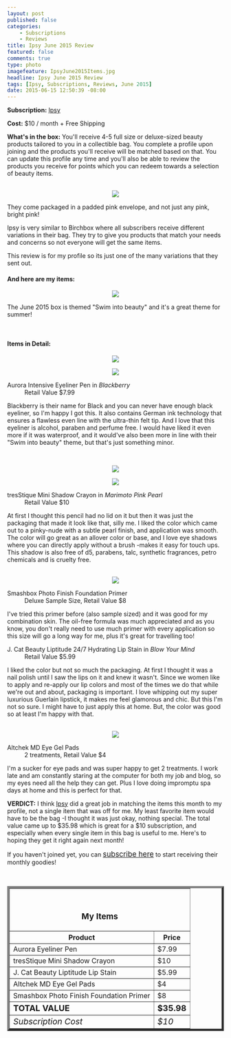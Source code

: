 ```yaml
---
layout: post
published: false
categories: 
    - Subscriptions
    - Reviews
title: Ipsy June 2015 Review
featured: false
comments: true
type: photo
imagefeature: IpsyJune2015Items.jpg
headline: Ipsy June 2015 Review
tags: [Ipsy, Subscriptions, Reviews, June 2015]
date: 2015-06-15 12:50:39 -08:00
---
```


<p><b>Subscription:</b> <a href="https://www.ipsy.com/new?refer=uns8d" target="_blank">Ipsy</a></p>
<p><b>Cost:</b> $10 / month + Free Shipping</p>
<p><b>What's in the box:</b> You'll receive 4-5 full size or deluxe-sized beauty products tailored to you in a collectible bag. You complete a profile upon joining and the products you'll receive will be matched based on that. You can update this profile any time and you'll also be able to review the products you receive for points which you can redeem towards a selection of beauty items.</p>
<br>

<center><img src='/images/IpsyJune2015Package.jpg'></center>
<p>They come packaged in a padded pink envelope, and not just any pink, bright pink!</p>

<p>Ipsy is very similar to Birchbox where all subscribers receive different variations in their bag. They try to give you products that match your needs and concerns so not everyone will get the same items.</p>

<p>This review is for my profile so its just one of the many variations that they sent out.</p>

<H4>And here are my items:</H4>
<center><img src='/images/IpsyJune2015Items.jpg'></center>
<p>The June 2015 box is themed "Swim into beauty"</big> and it's a great theme for summer!</p>
<br>

<H4>Items in Detail:</H4>

<p><center><img src='/images/IpsyJune2015Eyeliner.jpg'></center></p>
<p><center><img src='/images/IpsyJune2015EyelinerOpen.jpg'></center></p>
<DL>
<DT>Aurora Intensive Eyeliner Pen in <i>Blackberry</i></DT>
<DD>Retail Value $7.99</DD>
</DL>

<p>Blackberry is their name for Black and you can never have enough black eyeliner, so I'm happy I got this. It also contains German ink technology that ensures a flawless even line with the ultra-thin felt tip. And I love that this eyeliner is alcohol, paraben and perfume free. I would have liked it even more if it was waterproof, and it would've also been more in line with their "Swim into beauty" theme, but that's just something minor.</p>
<br>

<p><center><img src='/images/IpsyJune2015Eyeshadow.jpg'></center></p>
<p><center><img src='/images/IpsyJune2015EyeshadowOpen.jpg'></center></p>
<DL>
<DT>tresStique Mini Shadow Crayon in <i>Marimoto Pink Pearl</i></DT>
<DD>Retail Value $10</DD>
</DL>

<p>At first I thought this pencil had no lid on it but then it was just the packaging that made it look like that, silly me. I liked the color which came out to a pinky-nude with a subtle pearl finish, and application was smooth. The color will go great as an allover color or base,  and I love eye shadows where you can directly apply without a brush -makes it easy for touch ups. This shadow is also free of d5, parabens, talc, synthetic fragrances, petro chemicals and is cruelty free.</p>
<br>

<center><img src='/images/IpsyJune2015Items2.jpg'></center>
<DL>
<DT>Smashbox Photo Finish Foundation Primer</DT>
<DD>Deluxe Sample Size, Retail Value $8</DD>
</DL>

<p>I've tried this primer before (also sample sized) and it was good for my combination skin. The oil-free formula was much appreciated and as you know, you don't really need to use much primer with every application so this size will go a long way for me, plus it's great for travelling too!</p>

<DL>
<DT>J. Cat Beauty Liptitude 24/7 Hydrating Lip Stain in <i>Blow Your Mind</i></DT>
<DD>Retail Value $5.99</DD>
</DL>

<p>I liked the color but not so much the packaging. At first I thought it was a nail polish until I saw the lips on it and knew it wasn't. Since we women like to apply and re-apply our lip colors and most of the times we do that while we're out and about, packaging is important. I love whipping out my super luxurious Guerlain lipstick, it makes me feel glamorous and chic. But this I'm not so sure. I might have to just apply this at home. But, the color was good so at least I'm happy with that.</p>
<br>

<center><img src='/images/IpsyJune2015Eyepads.jpg'></center>
<DL>
<DT>Altchek MD Eye Gel Pads</DT>
<DD>2 treatments, Retail Value $4</DD>
</DL>

<p>I'm a sucker for eye pads and was super happy to get 2 treatments. I work late and am constantly staring at the computer for both my job and blog, so my eyes need all the help they can get. Plus I love doing impromptu spa days at home and this is perfect for that.</p>

<p><i class="icon-exclamation-sign"></i><b> VERDICT:</b> I think <a href="https://www.ipsy.com/new?refer=uns8d" target="_blank">Ipsy</a> did a great job in matching the items this month to my profile, not a single item that was off for me. My least favorite item would have to be the bag -I thought it was just okay, nothing special. The total value came up to $35.98 which is great for a $10 subscription, and especially when every single item in this bag is useful to me. Here's to hoping they get it right again next month!</p>

<p>If you haven't joined yet, you can <a href="https://www.ipsy.com/new?refer=uns8d" target="_blank"><big>subscribe here</big></a> to start receiving their monthly goodies!</p>
<br>

<TABLE  BORDER="5">
   <TR>
      <TH COLSPAN="2">
         <H3><BR><center>My Items</center></H3>
      </TH>
   </TR>
      <TH>Product</TH>
      <TH>Price</TH>
  <TR>
      <TD>Aurora Eyeliner Pen</TD>
      <TD>$7.99</TD>
   </TR>
   <TR>
      <TD>tresStique Mini Shadow Crayon</TD>
      <TD>$10</TD>
   </TR>
    <TR>
      <TD>J. Cat Beauty Liptitude Lip Stain</TD>
      <TD>$5.99</TD>
   </TR>
    <TR>
      <TD>Altchek MD Eye Gel Pads</TD>
      <TD>$4</TD>
   </TR>
    <TR>
      <TD>Smashbox Photo Finish Foundation Primer</TD>
      <TD>$8</TD>
   </TR>
   <TR>
      <TD><b><big>TOTAL VALUE</big></b></TD>
      <TD><b><big>$35.98</big></b></TD>
   </TR>
   <TR>
      <TD><i><big>Subscription Cost</big></i></TD>
      <TD><i><big>$10</big></i></TD>
   </TR>
</TABLE>
